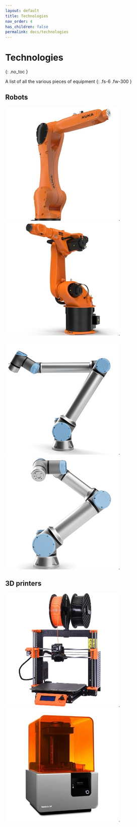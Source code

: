 ```yaml
---
layout: default
title: Technologies
nav_order: 4
has_children: false
permalink: docs/technologies
---
```


# Technologies
{: .no_toc }

A list of all the various pieces of equipment
{: .fs-6 .fw-300 }

## Robots

[![](../../assets/images/kr10.jpg)](technologies/kr10).
[![](../../assets/images/kr30.jpg)](technologies/kr10).


[![](../../assets/images/ur10e.jpg)](technologies/kr10).
[![](../../assets/images/ur16e.jpg)](technologies/kr10).

## 3D printers
[![](../../assets/images/prusa3.jpg)](technologies/kr10).
[![](../../assets/images/formlab2.jpg)](technologies/kr10).
